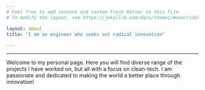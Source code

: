 ```yaml
---
# Feel free to add content and custom Front Matter to this file.
# To modify the layout, see https://jekyllrb.com/docs/themes/#overriding-theme-defaults

layout: about
title: "I am an engineer who seeks out radical innovation"

---
```

---
Welcome to my personal page. Here you will find diverse range of the projects I have worked on, but all with a focus on clean-tech. I am passionate and dedicated to making the world a better place through innovation!

<br />
<br />
<br />
